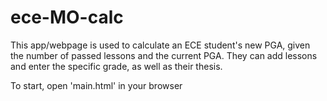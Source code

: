 # ece-MO-calc
This app/webpage is used to calculate an ECE student's new PGA, given the number of passed lessons and the current PGA. They can add lessons and enter the specific grade, as well as their thesis.

To start, open 'main.html' in your browser
